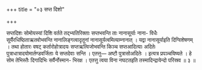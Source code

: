 +++
title = "०३ सप्त दिशो"

+++

सप्तदिशः सोमोयस्यां दिशि वर्तते तद्भ्यतिरिक्ताः सप्तभवन्ति ताः नानासूर्याः नाना- विधैः सूर्यैरधिष्ठिताऋतवोभवन्ति नानालिङ्गत्वादृतूनां नानासूर्यत्वमित्याम्नानात् । यद्वा नानासूर्याइति दिग्विशेषणम् । तथा होतारः वषट् कर्तारोहोत्रादयः सप्तऋत्विजोभवन्ति किञ्च सप्तआदित्याः अदितेः पुत्राधात्रादयोमार्तण्डवर्जिताः ये सप्तदेवाः सन्ति । एतत्तु— अष्टौ पुत्रासोअदितेः । इत्यत्र प्रपञ्चयिष्यते । हे सोम तेभिस्तैः दिगादिभिः सर्वैर्नोस्मान- भिरक्ष । एतत्तु त्वया विना नघटतइति तस्मादिन्द्रायेन्दो परिस्रव ॥ ३ ॥